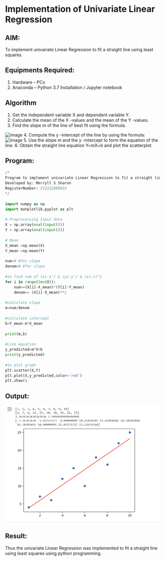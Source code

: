 # Implementation of Univariate Linear Regression
## AIM:
To implement univariate Linear Regression to fit a straight line using least squares.

## Equipments Required:
1. Hardware – PCs
2. Anaconda – Python 3.7 Installation / Jupyter notebook

## Algorithm
1. Get the independent variable X and dependent variable Y.
2. Calculate the mean of the X -values and the mean of the Y -values.
3. Find the slope m of the line of best fit using the formula. 
<img width="231" alt="image" src="https://user-images.githubusercontent.com/93026020/192078527-b3b5ee3e-992f-46c4-865b-3b7ce4ac54ad.png">
4. Compute the y -intercept of the line by using the formula:
<img width="148" alt="image" src="https://user-images.githubusercontent.com/93026020/192078545-79d70b90-7e9d-4b85-9f8b-9d7548a4c5a4.png">
5. Use the slope m and the y -intercept to form the equation of the line.
6. Obtain the straight line equation Y=mX+b and plot the scatterplot.

## Program:
``` python
/*
Program to implement univariate Linear Regression to fit a straight line using least squares.
Developed by: Merryll S Sharon
RegisterNumber: 212222080033
*/

import numpy as np
import matplotlib.pyplot as plt

# Preprocessing Input data
X = np.array(eval(input()))
Y = np.array(eval(input()))

# Mean
X_mean =np.mean(X)
Y_mean =np.mean(Y) 

num=0 #for slope
denom=0 #for slope

#to find sum of (xi-x') & (yi-y') & (xi-x)^2 
for i in range(len(X)): 
    num+=(X[i]-X_mean)*(Y[i]-Y_mean) 
    denom+= (X[i]-X_mean)**2

#calculate slope 
m=num/denom

#calculate intercept 
b=Y_mean-m*X_mean

print(m,b) 

#Line equation 
y_predicted=m*X+b 
print(y_predicted)

#to plot graph
plt.scatter(X,Y)
plt.plot(X,y_predicted,color='red')
plt.show()

```

## Output:
![best fit line](./images/bestfitline.png)


## Result:
Thus the univariate Linear Regression was implemented to fit a straight line using least squares using python programming.
